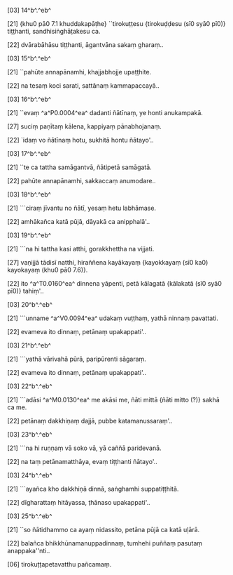 [03] 14^b^.^eb^

[21] {khu0 pā0 7.1 khuddakapāṭhe}  ``tirokuṭṭesu {tirokuḍḍesu (sī0 syā0 pī0)} tiṭṭhanti, sandhisiṅghāṭakesu ca.

[22] dvārabāhāsu tiṭṭhanti, āgantvāna sakaṃ gharaṃ..

[03] 15^b^.^eb^

[21] ``pahūte annapānamhi, khajjabhojje upaṭṭhite.

[22] na tesaṃ koci sarati, sattānaṃ kammapaccayā..

[03] 16^b^.^eb^

[21] ``evaṃ ^a^P0.0004^ea^ dadanti ñātīnaṃ, ye honti  anukampakā.

[27] suciṃ paṇītaṃ kālena, kappiyaṃ pānabhojanaṃ.

[22] `idaṃ vo ñātīnaṃ hotu, sukhitā hontu ñātayo'..

[03] 17^b^.^eb^

[21] ``te ca tattha samāgantvā, ñātipetā samāgatā.

[22] pahūte annapānamhi, sakkaccaṃ anumodare..

[03] 18^b^.^eb^

[21] ```ciraṃ jīvantu no ñātī, yesaṃ hetu labhāmase.

[22] amhākañca katā pūjā, dāyakā ca anipphalā'..

[03] 19^b^.^eb^

[21] ```na hi tattha kasi atthi, gorakkhettha na vijjati.

[27] vaṇijjā tādisī natthi, hiraññena kayākayaṃ {kayokkayaṃ (sī0 ka0)   kayokayaṃ (khu0 pā0 7.6)}.

[22] ito ^a^T0.0160^ea^ dinnena yāpenti, petā kālagatā {kālakatā (sī0 syā0 pī0)} tahiṃ'..

[03] 20^b^.^eb^

[21] ```unname ^a^V0.0094^ea^ udakaṃ vuṭṭhaṃ, yathā ninnaṃ pavattati.

[22] evameva ito dinnaṃ, petānaṃ upakappati'..

[03] 21^b^.^eb^

[21] ```yathā vārivahā pūrā, paripūrenti sāgaraṃ.

[22] evameva ito dinnaṃ, petānaṃ upakappati'..

[03] 22^b^.^eb^

[21] ```adāsi ^a^M0.0130^ea^ me akāsi me,   ñāti mittā {ñāti mitto (?)} sakhā ca me.

[22] petānaṃ dakkhiṇaṃ dajjā, pubbe katamanussaraṃ'..

[03] 23^b^.^eb^

[21] ```na hi ruṇṇaṃ vā soko vā, yā caññā paridevanā.

[22] na taṃ petānamatthāya, evaṃ tiṭṭhanti ñātayo'..

[03] 24^b^.^eb^

[21] ```ayañca kho dakkhiṇā dinnā, saṅghamhi  suppatiṭṭhitā.

[22] dīgharattaṃ hitāyassa, ṭhānaso upakappati'..

[03] 25^b^.^eb^

[21] ``so ñātidhammo ca ayaṃ nidassito, petāna pūjā ca  katā uḷārā.

[22] balañca bhikkhūnamanuppadinnaṃ, tumhehi puññaṃ pasutaṃ  anappaka''nti..

[06] tirokuṭṭapetavatthu pañcamaṃ.